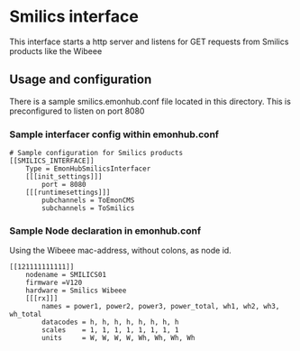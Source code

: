 # Smilics interface

This interface starts a http server and listens for GET requests from Smilics products like the Wibeee

## Usage and configuration

There is a sample smilics.emonhub.conf file located in this directory.
This is preconfigured to listen on port 8080

### Sample interfacer config within emonhub.conf

```text
# Sample configuration for Smilics products
[[SMILICS_INTERFACE]]
    Type = EmonHubSmilicsInterfacer
    [[[init_settings]]]
        port = 8080
    [[[runtimesettings]]]
        pubchannels = ToEmonCMS
        subchannels = ToSmilics
```

### Sample Node declaration in emonhub.conf

Using the Wibeee mac-address, without colons, as node id.

```text
[[121111111111]]
    nodename = SMILICS01
    firmware =V120
    hardware = Smilics Wibeee
    [[[rx]]]
        names = power1, power2, power3, power_total, wh1, wh2, wh3, wh_total
        datacodes = h, h, h, h, h, h, h, h
        scales    = 1, 1, 1, 1, 1, 1, 1, 1
        units     = W, W, W, W, Wh, Wh, Wh, Wh
```
